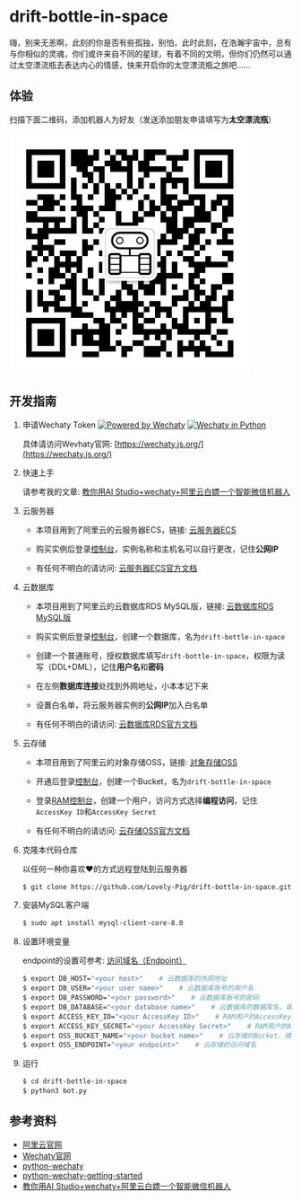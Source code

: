 # drift-bottle-in-space

嗨，别来无恙啊，此刻的你是否有些孤独，别怕，此时此刻，在浩瀚宇宙中，总有与你相似的灵魂，你们或许来自不同的星球，有着不同的文明，但你们仍然可以通过太空漂流瓶去表达内心的情感，快来开启你的太空漂流瓶之旅吧......

## 体验

扫描下面二维码，添加机器人为好友（发送添加朋友申请填写为**太空漂流瓶**）

![机器人](bot.png)

## 开发指南

1. 申请Wechaty Token [![Powered by Wechaty](https://img.shields.io/badge/Powered%20By-Wechaty-brightgreen.svg)](https://wechaty.js.org) [![Wechaty in Python](https://img.shields.io/badge/Wechaty-Python-blue)](https://github.com/wechaty/python-wechaty)

   具体请访问Wevhaty官网: [https://wechaty.js.org/](https://wechaty.js.org/)

2. 快速上手

   请参考我的文章: [教你用AI Studio+wechaty+阿里云白嫖一个智能微信机器人](https://aistudio.baidu.com/aistudio/projectdetail/1836012)

3. 云服务器

   - 本项目用到了阿里云的云服务器ECS，链接: [云服务器ECS](https://www.aliyun.com/product/ecs)

   - 购买实例后登录[控制台](https://ecs.console.aliyun.com)，实例名称和主机名可以自行更改，记住**公网IP**

   - 有任何不明白的请访问: [云服务器ECS官方文档](https://help.aliyun.com/product/25365.html)

4. 云数据库

   - 本项目用到了阿里云的云数据库RDS MySQL版，链接: [云数据库RDS MySQL版](https://www.aliyun.com/product/rds)

   - 购买实例后登录[控制台](https://rds.console.aliyun.com)，创建一个数据库，名为`drift-bottle-in-space`

   - 创建一个普通账号，授权数据库填写`drift-bottle-in-space`，权限为读写（DDL+DML），记住**用户名**和**密码**

   - 在左侧**数据库连接**处找到外网地址，小本本记下来
   
   - 设置白名单，将云服务器实例的**公网IP**加入白名单

   - 有任何不明白的请访问: [云数据库RDS官方文档](https://help.aliyun.com/product/26090.html)

5. 云存储

   - 本项目用到了阿里云的对象存储OSS，链接: [对象存储OSS](https://www.aliyun.com/product/oss)

   - 开通后登录[控制台](https://oss.console.aliyun.com)，创建一个Bucket，名为`drift-bottle-in-space`

   - 登录[RAM控制台](https://ram.console.aliyun.com)，创建一个用户，访问方式选择**编程访问**，记住`AccessKey ID`和`AccessKey Secret`

   - 有任何不明白的请访问: [云存储OSS官方文档](https://help.aliyun.com/product/31815.html)

6. 克隆本代码仓库

   以任何一种你喜欢❤的方式远程登陆到云服务器

   ```bash
   $ git clone https://github.com/Lovely-Pig/drift-bottle-in-space.git
   ```

7. 安装MySQL客户端

   ```bash
   $ sudo apt install mysql-client-core-8.0
   ```

8. 设置环境变量

   endpoint的设置可参考: [访问域名（Endpoint）](https://help.aliyun.com/document_detail/31837.html?spm=a2c4g.11186623.6.611.554e6d13isyAAt)
   
   ```bash
   $ export DB_HOST="<your host>"    # 云数据库的外网地址
   $ export DB_USER="<your user name>"    # 云数据库账号的用户名
   $ export DB_PASSWORD="<your password>"    # 云数据库账号的密码
   $ export DB_DATABASE="<your database name>"    # 云数据库的数据库名，填写为drift-bottle-in-space
   $ export ACCESS_KEY_ID="<your AccessKey ID>"    # RAM用户的AccessKey ID
   $ export ACCESS_KEY_SECRET="<your AccessKey Secret>"    # RAM用户的AccessKey Secret
   $ export OSS_BUCKET_NAME="<your bucket name>"    # 云存储的Bucket，填写为drift-bottle-in-space
   $ export OSS_ENDPOINT="<your endpoint>"    # 云存储的访问域名
   ```

9. 运行

   ```bash
   $ cd drift-bottle-in-space
   $ python3 bot.py
   ```

## 参考资料

- [阿里云官网](https://account.aliyun.com)
- [Wechaty官网](https://wechaty.js.org)
- [python-wechaty](https://github.com/wechaty/python-wechaty)
- [python-wechaty-getting-started](https://github.com/wechaty/python-wechaty-getting-started)
- [教你用AI Studio+wechaty+阿里云白嫖一个智能微信机器人](https://aistudio.baidu.com/aistudio/projectdetail/1836012)
